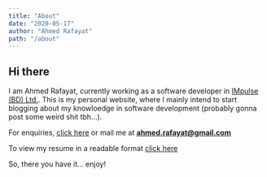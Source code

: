 ```yaml
---
title: "About"
date: "2020-05-17"
author: "Ahmed Rafayat"
path: "/about"
---
```


## Hi there

I am Ahmed Rafayat, currently working as a software developer in [IMpulse (BD) Ltd.](https://www.impulsebdltd.com/). This is my personal website, where I mainly intend to start blogging about my knowloedge in software development (probably gonna post some weird shit tbh...).

For enquiries, <a href="mailto:ahmed.rafayat97@gmail.com">click here</a> or mail me at **ahmed.rafayat@gmail.com**

To view my resume in a readable format [click here](/resume)

<!-- I built this website mainly:
- to show off my amazing copy pasta skillzz to recruiters
- because quarantine
- i'm bored
- gatsby.js is a fun piece of tech
- I <3 JavaScript -->

So, there you have it... enjoy!
